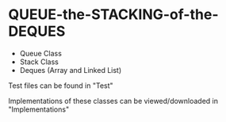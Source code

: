 # QUEUE-the-STACKING-of-the-DEQUES
- Queue Class
- Stack Class
- Deques (Array and Linked List)

Test files can be found in "Test"

Implementations of these classes can be viewed/downloaded in "Implementations"
